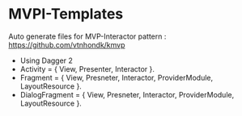 # MVPI-Templates
 Auto generate files for MVP-Interactor pattern : https://github.com/vtnhondk/kmvp
 
- Using Dagger 2
- Activity = { View, Presenter, Interactor }. 
- Fragment = { View, Presneter, Interactor, ProviderModule, LayoutResource }.
- DialogFragment = { View, Presneter, Interactor, ProviderModule, LayoutResource }.
